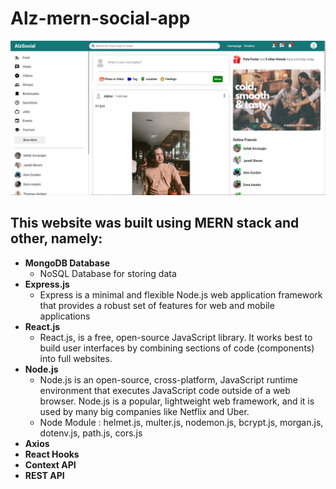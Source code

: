 # Alz-mern-social-app
![Social Media Image](https://github.com/AlghazHernanda/Alz-mern-social-app/blob/main/client/social-media-feed.JPG?raw=true)
## This website was built using MERN stack and other, namely:
- **MongoDB Database**
   - NoSQL Database for storing data
- **Express.js** 
   - Express is a minimal and flexible Node.js web application framework that provides a robust set of features for web and mobile applications
- **React.js**
   - React.js, is a free, open-source JavaScript library. It works best to build user interfaces by combining sections of code (components) into full websites. 
- **Node.js**
   - Node.js is an open-source, cross-platform, JavaScript runtime environment that executes JavaScript code outside of a web browser. Node.js is a popular, lightweight web          framework, and it is used by many big companies like Netflix and Uber.
   - Node Module : helmet.js, multer.js, nodemon.js, bcrypt.js, morgan.js, dotenv.js, path.js, cors.js
- **Axios**
- **React Hooks**
- **Context API**
- **REST API**

 


